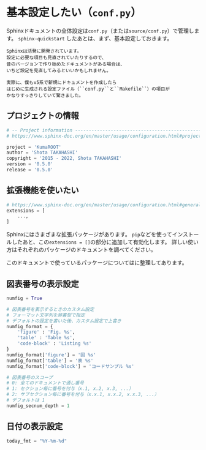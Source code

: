 # 基本設定したい（``conf.py``）

Sphinxドキュメントの全体設定は``conf.py``（または``source/conf.py``）で管理します。
``sphinx-quickstart`` したあとは、まず、基本設定しておきます。

```{note}
Sphinxは活発に開発されています。
設定に必要な項目も見直されていたりするので、
昔のバージョンで作り始めたドキュメントがある場合は、
いちど設定を見直してみるといいかもしれません。

実際に、僕もv5系で新規にドキュメントを作成したら
はじめに生成される設定ファイル（``conf.py``と``Makefile``）の項目が
かなりすっきりしていて驚きました。
```

## プロジェクトの情報

```python
# -- Project information -----------------------------------------------------
# https://www.sphinx-doc.org/en/master/usage/configuration.html#project-information

project = 'KumaROOT'
author = 'Shota TAKAHASHI'
copyright = '2015 - 2022, Shota TAKAHASHI'
version = '0.5.0'
release = '0.5.0'
```

## 拡張機能を使いたい

```python
# https://www.sphinx-doc.org/en/master/usage/configuration.html#general-configuration
extensions = [
    ...,
]
```

Sphinxにはさまざまな拡張パッケージがあります。
``pip``などを使ってインストールしたあと、この``extensions = []``の部分に追加して有効化します。
詳しい使い方はそれぞれのパッケージのドキュメントを調べてください。

このドキュメントで使っているパッケージについては[](./sphinx-extensions.md)に整理してあります。

## 図表番号の表示設定

```python
numfig = True

# 図表番号を表示するときのカスタム設定
# フォーマット文字列を辞書型で指定
# デフォルトの設定を書いた後、カスタム設定で上書き
numfig_format = {
    'figure' : 'Fig. %s',
    'table' : 'Table %s',
    'code-block' : 'Listing %s'
}
numfig_format['figure'] = '図 %s'
numfig_format['table'] = '表 %s'
numfig_format['code-block'] = 'コードサンプル %s'

# 図表番号のスコープ
# 0: 全てのドキュメントで通し番号
# 1: セクション毎に番号を付与（x.1, x.2, x.3, ...）
# 2: サブセクション毎に番号を付与（x.x.1, x.x.2, x.x.3, ...）
# デフォルトは 1
numfig_secnum_depth = 1
```

## 日付の表示設定

```python
today_fmt = "%Y-%m-%d"
```
